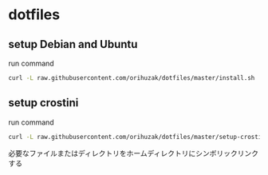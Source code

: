 # dotfiles

## setup Debian and Ubuntu
run command
```bash
curl -L raw.githubusercontent.com/orihuzak/dotfiles/master/install.sh | bash
```

## setup crostini
run command
```bash
curl -L raw.githubusercontent.com/orihuzak/dotfiles/master/setup-crostini.sh | bash
```

必要なファイルまたはディレクトリをホームディレクトリにシンボリックリンクする
